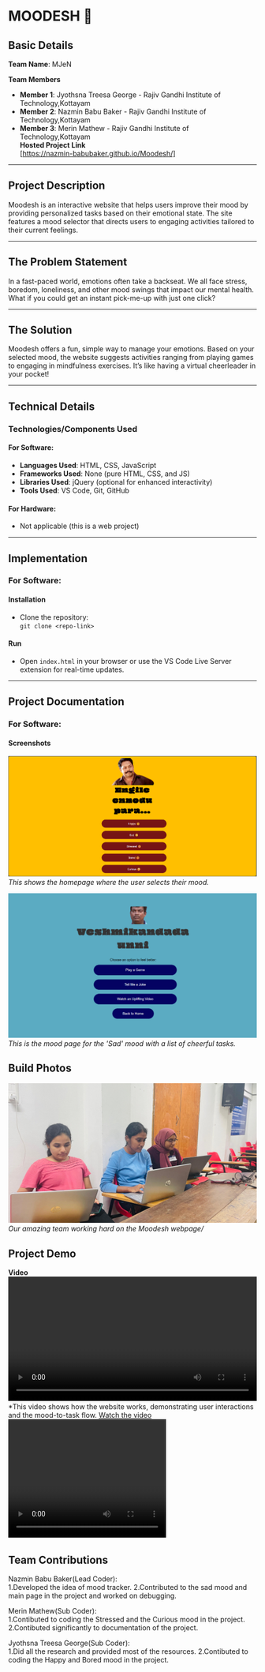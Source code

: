 # MOODESH 🎯

## Basic Details

**Team Name**:  MJeN 
<br>

**Team Members** 
- **Member 1**: Jyothsna Treesa George - Rajiv Gandhi Institute of Technology,Kottayam
- **Member 2**: Nazmin Babu Baker - Rajiv Gandhi Institute of Technology,Kottayam
- **Member 3**:  Merin Mathew - Rajiv Gandhi Institute of Technology,Kottayam \
**Hosted Project Link**  
  [https://nazmin-babubaker.github.io/Moodesh/]

---

## Project Description  
Moodesh is an interactive website that helps users improve their mood by providing personalized tasks based on their emotional state. The site features a mood selector that directs users to engaging activities tailored to their current feelings.

---

## The Problem Statement  
In a fast-paced world, emotions often take a backseat. We all face stress, boredom, loneliness, and other mood swings that impact our mental health. What if you could get an instant pick-me-up with just one click?

---

## The Solution  
Moodesh offers a fun, simple way to manage your emotions. Based on your selected mood, the website suggests activities ranging from playing games to engaging in mindfulness exercises. It’s like having a virtual cheerleader in your pocket!

---

## Technical Details

### Technologies/Components Used

#### For Software:
- **Languages Used**: HTML, CSS, JavaScript  
- **Frameworks Used**: None (pure HTML, CSS, and JS)  
- **Libraries Used**: jQuery (optional for enhanced interactivity)  
- **Tools Used**: VS Code, Git, GitHub

#### For Hardware:
- Not applicable (this is a web project)

---

## Implementation

### For Software:

#### Installation
- Clone the repository:  
  `git clone <repo-link>`

#### Run
- Open `index.html` in your browser or use the VS Code Live Server extension for real-time updates.

---

## Project Documentation

### For Software:

#### Screenshots  
![Screenshot1](image.png)  
*This shows the homepage where the user selects their mood.*

![Screenshot2](image2.png)  
*This is the mood page for the 'Sad' mood with a list of cheerful tasks.*

## Build Photos  
![Team](pic.jpg)  
*Our amazing team working hard on the Moodesh webpage/*

## Project Demo  
**Video**  
<video src="https://raw.githubusercontent.com/Nazmin-Babubaker/Moodesh/blob/main/video.mp4" controls width="100%"></video>
*This video shows how the website works, demonstrating user interactions and the mood-to-task flow.
[Watch the video](video.mp4)
<video width="320" height="240" controls>
  <source src="video.mp4" type="video/mp4">
  Your browser does not support the video tag.
</video>

## Team Contributions  
Nazmin Babu Baker(Lead Coder): \
1.Developed the idea of mood tracker.
2.Contributed to the sad mood and main page in the project and worked on debugging.

Merin Mathew(Sub Coder): \
1.Contibuted to coding the Stressed and the Curious mood in the project.
2.Contibuted significantly to documentation of the project.

Jyothsna Treesa George(Sub Coder): \
1.Did all the research and provided most of the resources.
2.Contibuted to coding the Happy and Bored mood in the project.


